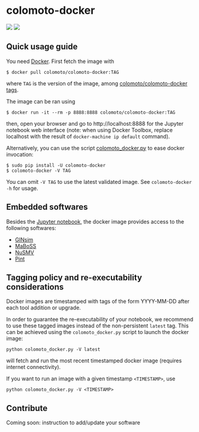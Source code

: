 # colomoto-docker

[![](https://images.microbadger.com/badges/image/colomoto/colomoto-docker.svg)](http://microbadger.com/images/colomoto/colomoto-docker "Get your own image badge on microbadger.com")
[![](https://images.microbadger.com/badges/version/colomoto/colomoto-docker.svg)](https://microbadger.com/images/colomoto/colomoto-docker "Get your own version badge on microbadger.com")

## Quick usage guide

You need [Docker](http://docker.com).
First fetch the image with

    $ docker pull colomoto/colomoto-docker:TAG

where `TAG` is the version of the image, among [colomoto/colomoto-docker tags](https://hub.docker.com/r/colomoto/colomoto-docker/tags/).

The image can be ran using

    $ docker run -it --rm -p 8888:8888 colomoto/colomoto-docker:TAG

then, open your browser and go to http://localhost:8888 for the Jupyter notebook web interface
(note: when using Docker Toolbox, replace localhost with the result of
`docker-machine ip default` command).

Alternatively, you can use the script [colomoto_docker.py](./colomoto_docker.py?raw=true) to ease docker
invocation:

    $ sudo pip install -U colomoto-docker
    $ colomoto-docker -V TAG

You can omit `-V TAG` to use the latest validated image.
See `colomoto-docker -h` for usage.


## Embedded softwares

Besides the [Jupyter notebook](http://jupyter.org), the docker image provides
access to the following softwares:

* [GINsim](http://ginsim.org)
* [MaBoSS](https://maboss.curie.fr)
* [NuSMV](http://nusmv.fbk.eu)
* [Pint](http://loicpauleve.name/pint)


## Tagging policy and re-executability considerations

Docker images are timestamped with tags of the form YYYY-MM-DD after each tool addition or upgrade.

In order to guarantee the re-executability of your notebook, we recommend to use these tagged images instead of the non-persistent `latest` tag.
This can be achieved using the `colomoto_docker.py` script to launch the docker image:
```
python colomoto_docker.py -V latest
```
will fetch and run the most recent timestamped docker image (requires internet connectivity).

If you want to run an image with a given timestamp `<TIMESTAMP>`, use
```
python colomoto_docker.py -V <TIMESTAMP>
```

## Contribute

Coming soon: instruction to add/update your software

